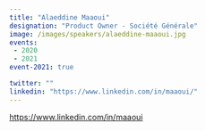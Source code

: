 ```yaml
---
title: "Alaeddine Maaoui"
designation: "Product Owner - Société Générale"
image: /images/speakers/alaeddine-maaoui.jpg
events:
 - 2020
 - 2021
event-2021: true

twitter: ""
linkedin: "https://www.linkedin.com/in/maaoui/"
---
```


https://www.linkedin.com/in/maaoui